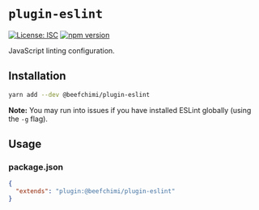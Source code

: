 # `plugin-eslint`

[![License: ISC](https://img.shields.io/badge/License-ISC-blue.svg)](https://opensource.org/licenses/ISC) [![npm version](https://badge.fury.io/js/%beefchimi%plugin-eslint.svg)](https://badge.fury.io/js/%beefchimi%plugin-eslint.svg)

JavaScript linting configuration.

## Installation

```bash
yarn add --dev @beefchimi/plugin-eslint
```

**Note:** You may run into issues if you have installed ESLint globally (using the `-g` flag).

## Usage

### package.json

```json
{
  "extends": "plugin:@beefchimi/plugin-eslint"
}
```
